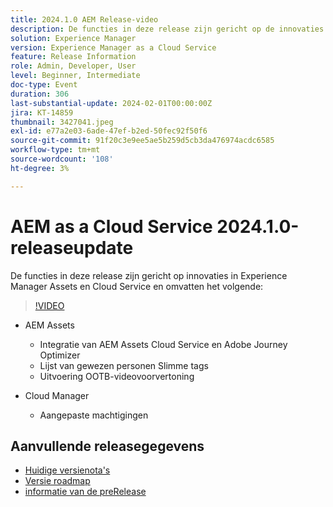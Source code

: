 ```yaml
---
title: 2024.1.0 AEM Release-video
description: De functies in deze release zijn gericht op de innovaties van Experience Manager Assets en Cloud Service en omvatten onder andere AEM Assets - AEM Assets Cloud Service & Adobe Journey Optimizer Integration, Smart Tags Lijst van gewezen personen, OOTB Video Preview-uitvoering, Cloud Manager - Aangepaste machtigingen
solution: Experience Manager
version: Experience Manager as a Cloud Service
feature: Release Information
role: Admin, Developer, User
level: Beginner, Intermediate
doc-type: Event
duration: 306
last-substantial-update: 2024-02-01T00:00:00Z
jira: KT-14859
thumbnail: 3427041.jpeg
exl-id: e77a2e03-6ade-47ef-b2ed-50fec92f50f6
source-git-commit: 91f20c3e9ee5ae5b259d5cb3da476974acdc6585
workflow-type: tm+mt
source-wordcount: '108'
ht-degree: 3%

---
```


# AEM as a Cloud Service 2024.1.0-releaseupdate

De functies in deze release zijn gericht op innovaties in Experience Manager Assets en Cloud Service en omvatten het volgende:

>[!VIDEO](https://video.tv.adobe.com/v/3448935/?learn=on&captions=dut)

* AEM Assets
   * Integratie van AEM Assets Cloud Service en Adobe Journey Optimizer
   * Lijst van gewezen personen Slimme tags
   * Uitvoering OOTB-videovoorvertoning

* Cloud Manager
   * Aangepaste machtigingen

<!--
Have questions about the release?  Discuss the release in [Experience League Communities](https://adobe.ly/3RPNYZF) -->

## Aanvullende releasegegevens

* [ Huidige versienota&#39;s ](https://experienceleague.adobe.com/docs/experience-manager-cloud-service/content/release-notes/home.html?lang=nl-NL)
* [ Versie roadmap ](https://experienceleague.adobe.com/docs/experience-manager-release-information/aem-release-updates/update-releases-roadmap.html?lang=nl-NL)
* [ informatie van de preRelease ](https://experienceleague.adobe.com/docs/experience-manager-cloud-service/content/release-notes/prerelease.html?lang=nl-NL)

